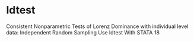 # ldtest
Consistent Nonparametric Tests of Lorenz Dominance with individual level data: Independent Random Sampling Use ldtest With STATA 18
